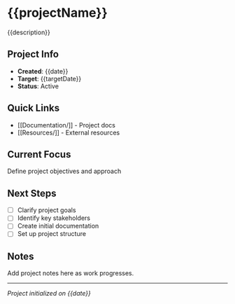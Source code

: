 # {{projectName}}

{{description}}

## Project Info
- **Created**: {{date}}
- **Target**: {{targetDate}}
- **Status**: Active

## Quick Links
- [[Documentation/]] - Project docs
- [[Resources/]] - External resources

## Current Focus
Define project objectives and approach

## Next Steps
- [ ] Clarify project goals
- [ ] Identify key stakeholders
- [ ] Create initial documentation
- [ ] Set up project structure

## Notes
Add project notes here as work progresses.

---
*Project initialized on {{date}}*